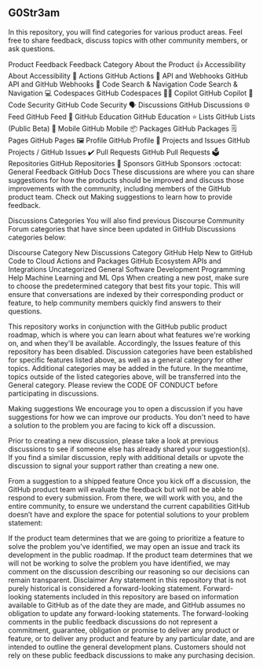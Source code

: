 ## G0Str3am

In this repository, you will find categories for various product areas. Feel free to share feedback, discuss topics with other community members, or ask questions.

Product Feedback Feedback Category About the Product 👍 Accessibility About Accessibility 🚢 Actions GitHub Actions 🔁 API and Webhooks GitHub API and GitHub Webhooks 🔎 Code Search & Navigation Code Search & Navigation 💻 Codespaces GitHub Codespaces 👩‍✈️ Copilot GitHub Copilot 🤖 Code Security GitHub Code Security 🗣️ Discussions GitHub Discussions 🌐 Feed GitHub Feed 🎒 GitHub Education GitHub Education ⭐ Lists GitHub Lists (Public Beta) 📱 Mobile GitHub Mobile 📦 Packages GitHub Packages 🗒️ Pages GitHub Pages 🖼️ Profile GitHub Profile 🐙 Projects and Issues GitHub Projects / GitHub Issues ✔️ Pull Requests GitHub Pull Requests 🗳️ Repositories GitHub Repositories 💖 Sponsors GitHub Sponsors :octocat: General Feedback GitHub Docs These discussions are where you can share suggestions for how the products should be improved and discuss those improvements with the community, including members of the GitHub product team. Check out Making suggestions to learn how to provide feedback.

Discussions Categories You will also find previous Discourse Community Forum categories that have since been updated in GitHub Discussions categories below:

Discourse Category New Discussions Category GitHub Help New to GitHub Code to Cloud Actions and Packages GitHub Ecosystem APIs and Integrations Uncategorized General Software Development Programming Help Machine Learning and ML Ops When creating a new post, make sure to choose the predetermined category that best fits your topic. This will ensure that conversations are indexed by their corresponding product or feature, to help community members quickly find answers to their questions.

This repository works in conjunction with the GitHub public product roadmap, which is where you can learn about what features we're working on, and when they'll be available. Accordingly, the Issues feature of this repository has been disabled. Discussion categories have been established for specific features listed above, as well as a general category for other topics. Additional categories may be added in the future. In the meantime, topics outside of the listed categories above, will be transferred into the General category. Please review the CODE OF CONDUCT before participating in discussions.

Making suggestions We encourage you to open a discussion if you have suggestions for how we can improve our products. You don't need to have a solution to the problem you are facing to kick off a discussion.

Prior to creating a new discussion, please take a look at previous discussions to see if someone else has already shared your suggestion(s). If you find a similar discussion, reply with additional details or upvote the discussion to signal your support rather than creating a new one.

From a suggestion to a shipped feature Once you kick off a discussion, the GitHub product team will evaluate the feedback but will not be able to respond to every submission. From there, we will work with you, and the entire community, to ensure we understand the current capabilities GitHub doesn’t have and explore the space for potential solutions to your problem statement:

If the product team determines that we are going to prioritize a feature to solve the problem you've identified, we may open an issue and track its development in the public roadmap. If the product team determines that we will not be working to solve the problem you have identified, we may comment on the discussion describing our reasoning so our decisions can remain transparent. Disclaimer Any statement in this repository that is not purely historical is considered a forward-looking statement. Forward-looking statements included in this repository are based on information available to GitHub as of the date they are made, and GitHub assumes no obligation to update any forward-looking statements. The forward-looking comments in the public feedback discussions do not represent a commitment, guarantee, obligation or promise to deliver any product or feature, or to deliver any product and feature by any particular date, and are intended to outline the general development plans. Customers should not rely on these public feedback discussions to make any purchasing decision.

